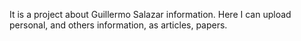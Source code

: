 It is a project about Guillermo Salazar information. Here I can upload personal, and others information, as articles, papers.